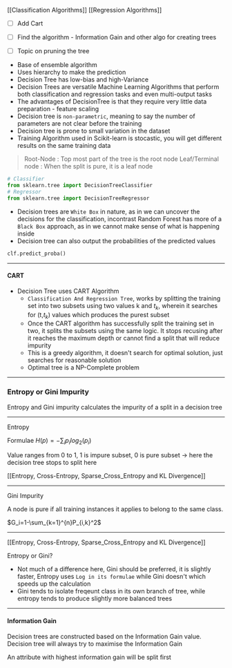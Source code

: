 [[Classification Algorithms]]
[[Regression Algorithms]]

- [ ] Add Cart
- [ ] Find the algorithm - Information Gain and other algo for creating trees
- [ ] Topic on pruning the tree


- Base of ensemble algorithm
- Uses hierarchy to make the prediction
- Decision Tree has low-bias and high-Variance
- Decision Trees are versatile Machine Learning Algorithms that perform both classification and regression tasks and even multi-output tasks
- The advantages of DecisionTree is that they require very little data preparation - feature scaling
- Decision tree is `non-parametric`, meaning to say the number of parameters are not clear before the training
- Decision tree is prone to small variation in the dataset
- Training Algorithm used in Scikit-learn is stocastic, you will get different results on the same training data
> Root-Node : Top most part of the tree is the root node
> Leaf/Terminal node : When the split is pure, it is a leaf node

```py
# Classifier
from sklearn.tree import DecisionTreeClassifier
# Regressor
from sklearn.tree import DecisionTreeRegressor
```

- Decision trees are `White Box` in nature, as in we can uncover the decisions for the classification, incontrast Random Forest has more of a `Black Box` approach, as in we cannot make sense of what is happening inside
- Decision tree can also output the probabilities of the predicted values
```py
clf.predict_proba()
```

---
#### CART
- Decision Tree uses CART Algorithm
	- `Classification And Regression Tree`, works by splitting the training set into two subsets using two values k and $t_k$, wherein it searches for (t,$t_k$) values which produces the purest subset
	- Once the CART algorithm has successfully split the training set in two, it splits the subsets using the same logic. It stops recusing after it reaches the maximum depth or cannot find a split that will reduce impurity
	- This is a greedy algorithm, it doesn't search for optimal solution, just searches for reasonable solution
	- Optimal tree is a NP-Complete problem

--- 
### Entropy or Gini Impurity

Entropy and Gini impurity calculates the impurity of a split in a decision tree

---

Entropy

Formulae $H(p)=-\sum_{i}p_ilog_2(p_i)$

Value ranges from 0 to 1, 1 is impure subset, 0 is pure subset -> here the decision tree stops to split here

[[Entropy, Cross-Entropy, Sparse_Cross_Entropy and KL Divergence]]

---
Gini Impurity

A node is pure if all training instances it applies to belong to the same class.

$G_i=1-\sum_{k=1}^{n}P_{i,k}^2$

---

[[Entropy, Cross-Entropy, Sparse_Cross_Entropy and KL Divergence]]

Entropy or Gini?
- Not much of a difference here, Gini should be preferred, it is slightly faster, Entropy uses `Log in its formulae` while Gini doesn't which speeds up the calculation
- Gini tends to isolate freqeunt class in its own branch of tree, while entropy tends to produce slightly more balanced trees

---
#### Information Gain 

Decision trees are constructed based on the Information Gain value. Decision tree will always try to maximise the Information Gain

An attribute with highest information gain will be split first